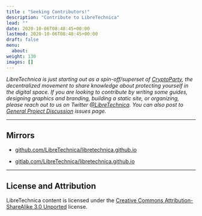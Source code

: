 ```yaml
---
title : "Seeking Contributors!"
description: "Contribute to LibreTechnica"
lead: ""
date: 2020-10-06T08:48:45+00:00
lastmod: 2020-10-06T08:48:45+00:00
draft: false
menu:
  about:
weight: 130
images: []
---
```


*LibreTechnica is just starting out as a spin-off/superset of [CryptoParty](https://www.cryptoparty.in/), the decentralized movement to share knowledge about protecting yourself in the digital space. If you are looking to contribute by writing some guides, designing graphics and branding, building a static site, or organizing, please reach out to us on Twitter [@LibreTechnica](https://twitter.com/LibreTechnica).  You can also post to [General Project Discussion](https://github.com/LibreTechnica/libretechnica.github.io/issues/1) issues page.*

--------------------

## Mirrors

- [github.com/LibreTechnica/libretechnica.github.io](https://github.com/LibreTechnica/libretechnica.github.io)

- [gitlab.com/LibreTechnica/libretechnica.github.io](https://gitlab.com/LibreTechnica/libretechnica-github-io)


--------------------

## License and Attribution

LibreTechnica content is licensed under the [Creative Commons Attribution-ShareAlike 3.0 Unported](LICENSE) license.
